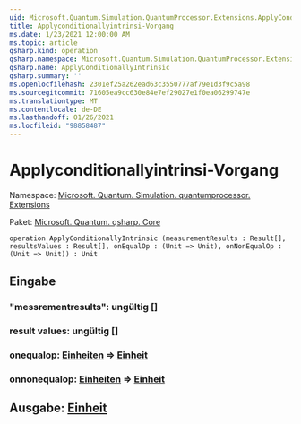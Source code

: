 ```yaml
---
uid: Microsoft.Quantum.Simulation.QuantumProcessor.Extensions.ApplyConditionallyIntrinsic
title: Applyconditionallyintrinsi-Vorgang
ms.date: 1/23/2021 12:00:00 AM
ms.topic: article
qsharp.kind: operation
qsharp.namespace: Microsoft.Quantum.Simulation.QuantumProcessor.Extensions
qsharp.name: ApplyConditionallyIntrinsic
qsharp.summary: ''
ms.openlocfilehash: 2301ef25a262ead63c3550777af79e1d3f9c5a98
ms.sourcegitcommit: 71605ea9cc630e84e7ef29027e1f0ea06299747e
ms.translationtype: MT
ms.contentlocale: de-DE
ms.lasthandoff: 01/26/2021
ms.locfileid: "98858487"
---
```

# <a name="applyconditionallyintrinsic-operation"></a>Applyconditionallyintrinsi-Vorgang

Namespace: [Microsoft. Quantum. Simulation. quantumprocessor. Extensions](xref:Microsoft.Quantum.Simulation.QuantumProcessor.Extensions)

Paket: [Microsoft. Quantum. qsharp. Core](https://nuget.org/packages/Microsoft.Quantum.QSharp.Core)




```qsharp
operation ApplyConditionallyIntrinsic (measurementResults : Result[], resultsValues : Result[], onEqualOp : (Unit => Unit), onNonEqualOp : (Unit => Unit)) : Unit
```


## <a name="input"></a>Eingabe

### <a name="measurementresults--__invalidresult__"></a>"messrementresults": __ungültig <Result>__[]




### <a name="resultsvalues--__invalidresult__"></a>result values: __ungültig <Result>__[]




### <a name="onequalop--unit--unit"></a>onequalop: [Einheiten](xref:microsoft.quantum.lang-ref.unit) => [Einheit](xref:microsoft.quantum.lang-ref.unit) 




### <a name="onnonequalop--unit--unit"></a>onnonequalop: [Einheiten](xref:microsoft.quantum.lang-ref.unit) => [Einheit](xref:microsoft.quantum.lang-ref.unit) 





## <a name="output--unit"></a>Ausgabe: [Einheit](xref:microsoft.quantum.lang-ref.unit)

